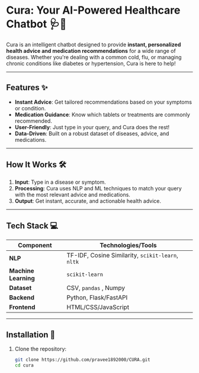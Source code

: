 # Cura: Your AI-Powered Healthcare Chatbot 🩺🤖

Cura is an intelligent chatbot designed to provide **instant, personalized health advice and medication recommendations** for a wide range of diseases. Whether you're dealing with a common cold, flu, or managing chronic conditions like diabetes or hypertension, Cura is here to help!

---

## Features ✨
- **Instant Advice**: Get tailored recommendations based on your symptoms or condition.
- **Medication Guidance**: Know which tablets or treatments are commonly recommended.
- **User-Friendly**: Just type in your query, and Cura does the rest!
- **Data-Driven**: Built on a robust dataset of diseases, advice, and medications.

---

## How It Works 🛠️
1. **Input**: Type in a disease or symptom.
2. **Processing**: Cura uses NLP and ML techniques to match your query with the most relevant advice and medications.
3. **Output**: Get instant, accurate, and actionable health advice.

---

## Tech Stack 💻
| **Component**         | **Technologies/Tools**                                                                 |
|------------------------|----------------------------------------------------------------------------------------|
| **NLP**               | TF-IDF, Cosine Similarity, `scikit-learn`, `nltk`                                      |
| **Machine Learning**  | `scikit-learn`                                                                         |
| **Dataset**           | CSV, `pandas` , Numpy                                                                    |
| **Backend**           | Python, Flask/FastAPI                                                                    |
| **Frontend**          | HTML/CSS/JavaScript                                                                      |  

---

## Installation 🚀
1. Clone the repository:
   ```bash
   git clone https://github.com/pravee1892000/CURA.git
   cd cura
